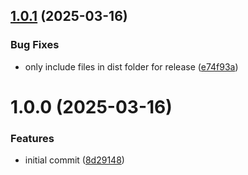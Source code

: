 ## [1.0.1](https://github.com/DASPRiD/stilla/compare/v1.0.0...v1.0.1) (2025-03-16)


### Bug Fixes

* only include files in dist folder for release ([e74f93a](https://github.com/DASPRiD/stilla/commit/e74f93a16415d456daa8ab1d498c68d1186cffa2))

# 1.0.0 (2025-03-16)


### Features

* initial commit ([8d29148](https://github.com/DASPRiD/stilla/commit/8d2914855478d174700413e13ac99ecc848f2199))
